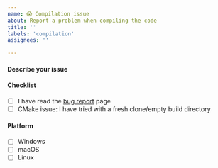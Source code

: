 ```yaml
---
name: 😱 Compilation issue
about: Report a problem when compiling the code
title: ''
labels: 'compilation'
assignees: ''

---
```


#### Describe your issue
<!-- Be sure to include any log file that may help use diagnose the issue -->


#### Checklist
<!-- Check all that apply (change to `[x]`) -->

- [ ] I have read the [bug report](https://libigl.github.io/bug-report/) page
- [ ] CMake issue: I have tried with a fresh clone/empty build directory

#### Platform
<!-- Check all that apply (change to `[x]`) -->

- [ ] Windows
- [ ] macOS
- [ ] Linux
